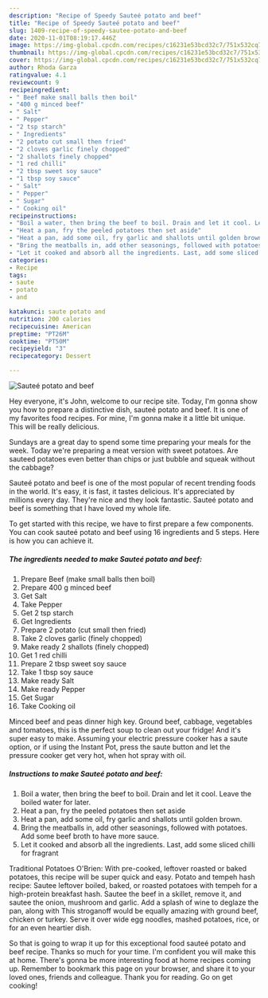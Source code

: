 ```yaml
---
description: "Recipe of Speedy Sauteé potato and beef"
title: "Recipe of Speedy Sauteé potato and beef"
slug: 1409-recipe-of-speedy-sautee-potato-and-beef
date: 2020-11-01T08:19:17.446Z
image: https://img-global.cpcdn.com/recipes/c16231e53bcd32c7/751x532cq70/sautee-potato-and-beef-recipe-main-photo.jpg
thumbnail: https://img-global.cpcdn.com/recipes/c16231e53bcd32c7/751x532cq70/sautee-potato-and-beef-recipe-main-photo.jpg
cover: https://img-global.cpcdn.com/recipes/c16231e53bcd32c7/751x532cq70/sautee-potato-and-beef-recipe-main-photo.jpg
author: Rhoda Garza
ratingvalue: 4.1
reviewcount: 9
recipeingredient:
- " Beef make small balls then boil"
- "400 g minced beef"
- " Salt"
- " Pepper"
- "2 tsp starch"
- " Ingredients"
- "2 potato cut small then fried"
- "2 cloves garlic finely chopped"
- "2 shallots finely chopped"
- "1 red chilli"
- "2 tbsp sweet soy sauce"
- "1 tbsp soy sauce"
- " Salt"
- " Pepper"
- " Sugar"
- " Cooking oil"
recipeinstructions:
- "Boil a water, then bring the beef to boil. Drain and let it cool. Leave the boiled water for later."
- "Heat a pan, fry the peeled potatoes then set aside"
- "Heat a pan, add some oil, fry garlic and shallots until golden brown."
- "Bring the meatballs in, add other seasonings, followed with potatoes. Add some beef broth to have more sauce."
- "Let it cooked and absorb all the ingredients. Last, add some sliced chilli for fragrant"
categories:
- Recipe
tags:
- saute
- potato
- and

katakunci: saute potato and 
nutrition: 200 calories
recipecuisine: American
preptime: "PT26M"
cooktime: "PT50M"
recipeyield: "3"
recipecategory: Dessert

---
```



![Sauteé potato and beef](https://img-global.cpcdn.com/recipes/c16231e53bcd32c7/751x532cq70/sautee-potato-and-beef-recipe-main-photo.jpg)

Hey everyone, it's John, welcome to our recipe site. Today, I'm gonna show you how to prepare a distinctive dish, sauteé potato and beef. It is one of my favorites food recipes. For mine, I'm gonna make it a little bit unique. This will be really delicious.

Sundays are a great day to spend some time preparing your meals for the week. Today we&#39;re preparing a meat version with sweet potatoes. Are sauteed potatoes even better than chips or just bubble and squeak without the cabbage?

Sauteé potato and beef is one of the most popular of recent trending foods in the world. It's easy, it is fast, it tastes delicious. It's appreciated by millions every day. They're nice and they look fantastic. Sauteé potato and beef is something that I have loved my whole life.


To get started with this recipe, we have to first prepare a few components. You can cook sauteé potato and beef using 16 ingredients and 5 steps. Here is how you can achieve it.

<!--inarticleads1-->

##### The ingredients needed to make Sauteé potato and beef:

1. Prepare  Beef (make small balls then boil)
1. Prepare 400 g minced beef
1. Get  Salt
1. Take  Pepper
1. Get 2 tsp starch
1. Get  Ingredients
1. Prepare 2 potato (cut small then fried)
1. Take 2 cloves garlic (finely chopped)
1. Make ready 2 shallots (finely chopped)
1. Get 1 red chilli
1. Prepare 2 tbsp sweet soy sauce
1. Take 1 tbsp soy sauce
1. Make ready  Salt
1. Make ready  Pepper
1. Get  Sugar
1. Take  Cooking oil


Minced beef and peas dinner high key. Ground beef, cabbage, vegetables and tomatoes, this is the perfect soup to clean out your fridge! And it&#39;s super easy to make. Assuming your electric pressure cooker has a saute option, or if using the Instant Pot, press the saute button and let the pressure cooker get very hot, when hot spray with oil. 

<!--inarticleads2-->

##### Instructions to make Sauteé potato and beef:

1. Boil a water, then bring the beef to boil. Drain and let it cool. Leave the boiled water for later.
1. Heat a pan, fry the peeled potatoes then set aside
1. Heat a pan, add some oil, fry garlic and shallots until golden brown.
1. Bring the meatballs in, add other seasonings, followed with potatoes. Add some beef broth to have more sauce.
1. Let it cooked and absorb all the ingredients. Last, add some sliced chilli for fragrant


Traditional Potatoes O&#39;Brien: With pre-cooked, leftover roasted or baked potatoes, this recipe will be super quick and easy. Potato and tempeh hash recipe: Sautee leftover boiled, baked, or roasted potatoes with tempeh for a high-protein breakfast hash. Sautee the beef in a skillet, remove it, and sautee the onion, mushroom and garlic. Add a splash of wine to deglaze the pan, along with This stroganoff would be equally amazing with ground beef, chicken or turkey. Serve it over wide egg noodles, mashed potatoes, rice, or for an even heartier dish. 

So that is going to wrap it up for this exceptional food sauteé potato and beef recipe. Thanks so much for your time. I'm confident you will make this at home. There's gonna be more interesting food at home recipes coming up. Remember to bookmark this page on your browser, and share it to your loved ones, friends and colleague. Thank you for reading. Go on get cooking!
